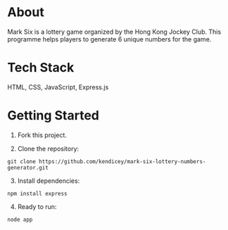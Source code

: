 # About

Mark Six is a lottery game organized by the Hong Kong Jockey Club.
This programme helps players to generate 6 unique numbers for the game.

# Tech Stack

HTML, CSS, JavaScript, Express.js

# Getting Started

1. Fork this project.

2. Clone the repository:

```
git clone https://github.com/kendicey/mark-six-lottery-numbers-generator.git
```

3. Install dependencies:

```
npm install express
```

4. Ready to run:

```
node app
```
